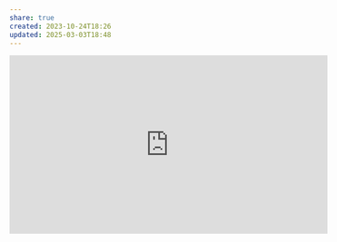 ```yaml
---
share: true
created: 2023-10-24T18:26
updated: 2025-03-03T18:48
---
```

<iframe width="560" height="315" src="https://www.youtube.com/embed/LW7g1169v7w" title="YouTube video player" frameborder="0" allow="accelerometer; autoplay; clipboard-write; encrypted-media; gyroscope; picture-in-picture; web-share" referrerpolicy="strict-origin-when-cross-origin" allowfullscreen></iframe>
